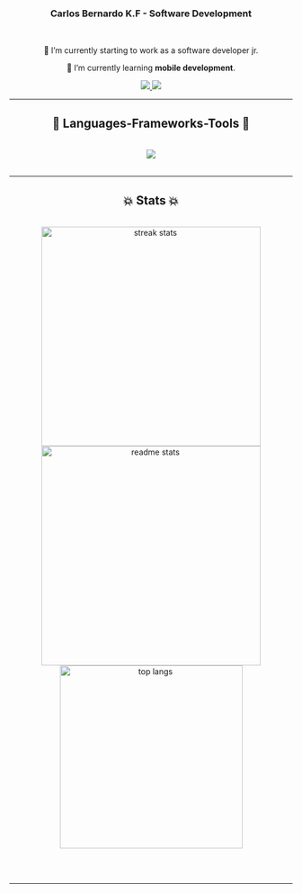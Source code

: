 
<!--
**carlosbernard0/carlosbernard0** is a ✨ _special_ ✨ repository because its `README.md` (this file) appears on your GitHub profile.

Here are some ideas to get you started:

- 🔭 I’m currently working on ...
- 🌱 I’m currently learning ...
- 👯 I’m looking to collaborate on ...
- 🤔 I’m looking for help with ...
- 💬 Ask me about ...
- 📫 How to reach me: ...
- 😄 Pronouns: ...
- ⚡ Fun fact: ...
-->


<h3 align="center">Carlos Bernardo K.F - Software Development</h3>

<br/>

<div align="center">
 
 🔭 I’m currently starting to work as a software developer jr.
 
 🌱 I’m currently learning **mobile development**.



 </div>
 
<div align="center"> 
  <a href="mailto:carlosbernardo774@gmail.com">
    <img src="https://img.shields.io/badge/Gmail-333333?style=for-the-badge&logo=gmail&logoColor=red" />
  </a>
  <a href="https://www.linkedin.com/in/carlosbernardokf/" target="_blank">
    <img src="https://img.shields.io/badge/LinkedIn-0077B5?style=for-the-badge&logo=linkedin&logoColor=white" target="_blank" />
  </a>
</div>

 <hr/>
 
<h2 align="center">🎯 Languages-Frameworks-Tools 🎯</h2>
<br/>
<div align="center">
  <img src="https://skillicons.dev/icons?i=ts,react,tailwind,cs," />
  
</div>

<br/>
<hr/>

<h2 align="center">💥 Stats 💥</h2>
<br>
<div align=center>
  <img width=390 src="https://streak-stats.demolab.com/?user=carlosbernard0&count_private=true&theme=react&border_radius=10" alt="streak stats"/>
  <img width=390 src="https://github-readme-stats.vercel.app/api?username=carlosbernard0&count_private=true&show_icons=true&theme=react&rank_icon=github&border_radius=10" alt="readme stats" />
  <br/>
  <img width=325 align="center" src="https://github-readme-stats.vercel.app/api/top-langs/?username=carlosbernard0&hide=HTML&langs_count=8&layout=compact&theme=react&border_radius=10&size_weight=0.5&count_weight=0.5&exclude_repo=github-readme-stats" alt="top langs" />
</div>

<br/><br/>

<hr/>
